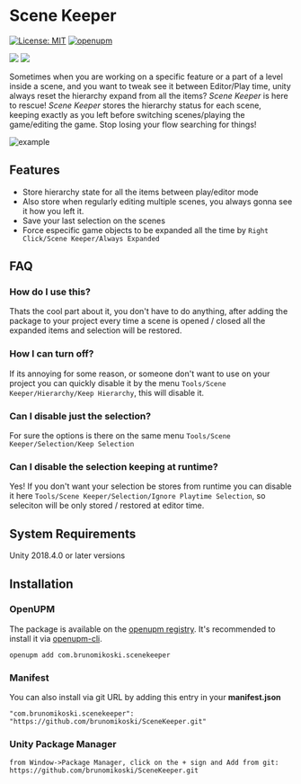 # Scene Keeper

[![License: MIT](https://img.shields.io/badge/License-MIT-brightgreen.svg)](https://github.com/brunomikoski/SceneKeeper/blob/develop/LICENSE)
[![openupm](https://img.shields.io/npm/v/com.brunomikoski.scenekeeper?label=openupm&registry_uri=https://package.openupm.com)](https://openupm.com/packages/com.brunomikoski.scenekeeper/)

[![](https://img.shields.io/github/followers/brunomikoski?label=Follow&style=social)](https://github.com/brunomikoski) [![](https://img.shields.io/twitter/follow/brunomikoski?style=social)](https://twitter.com/brunomikoski)

Sometimes when you are working on a specific feature or a part of a level inside a scene, and you want to tweak see it between Editor/Play time, unity always reset the hierarchy expand from all the items? *Scene Keeper* is here to rescue!
*Scene Keeper* stores the hierarchy status for each scene, keeping exactly as you left before switching scenes/playing the game/editing the game.
Stop losing your flow searching for things! 


![example](/Documentation~/example-usage.gif)


## Features
- Store hierarchy state for all the items between play/editor mode
- Also store when regularly editing multiple scenes, you always gonna see it how you left it.
- Save your last selection on the scenes
- Force especific game objects to be expanded all the time by `Right Click/Scene Keeper/Always Expanded`

## FAQ
### How do I use this?
Thats the cool part about it, you don't have to do anything, after adding the package to your project every time a scene is opened / closed all the expanded items and selection will be restored.

### How I can turn off?
If its annoying for some reason, or someone don't want to use on your project you can quickly disable it by the menu `Tools/Scene Keeper/Hierarchy/Keep Hierarchy`, this will disable it.

### Can I disable just the selection?
For sure the options is there on the same menu `Tools/Scene Keeper/Selection/Keep Selection`

### Can I disable the selection keeping at runtime?
Yes! If you don't want your selection be stores from runtime you can disable it here `Tools/Scene Keeper/Selection/Ignore Playtime Selection`, so seleciton will be only stored / restored at editor time.


## System Requirements
Unity 2018.4.0 or later versions


## Installation

### OpenUPM
The package is available on the [openupm registry](https://openupm.com). It's recommended to install it via [openupm-cli](https://github.com/openupm/openupm-cli).

```
openupm add com.brunomikoski.scenekeeper
```

### Manifest
You can also install via git URL by adding this entry in your **manifest.json**
```
"com.brunomikoski.scenekeeper": "https://github.com/brunomikoski/SceneKeeper.git"
```

### Unity Package Manager
```
from Window->Package Manager, click on the + sign and Add from git: https://github.com/brunomikoski/SceneKeeper.git
```
